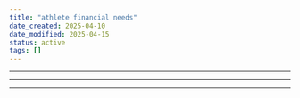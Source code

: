 ```yaml
---
title: "athlete financial needs"
date_created: 2025-04-10
date_modified: 2025-04-15
status: active
tags: []
---
```


---

---

---


